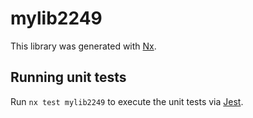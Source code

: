 # mylib2249

This library was generated with [Nx](https://nx.dev).

## Running unit tests

Run `nx test mylib2249` to execute the unit tests via [Jest](https://jestjs.io).
